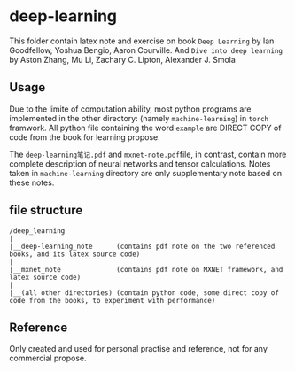 # deep-learning
This folder contain latex note and exercise on book `Deep Learning` by Ian Goodfellow, Yoshua Bengio, Aaron Courville. And `Dive into deep learning` by Aston Zhang, Mu Li, Zachary C. Lipton, Alexander J. Smola

## Usage
Due to the limite of computation ability, most python programs are implemented in the other directory: (namely `machine-learning`) in `torch` framwork. All python file containing the word `example` are DIRECT COPY of code from the book for learning propose. 

The `deep-learning笔记.pdf` and `mxnet-note.pdf`file, in contrast, contain more complete description of neural networks and tensor calculations. Notes taken in `machine-learning` directory are only supplementary note based on these notes.

## file structure
    /deep_learning
    | 
    |__deep-learning_note      (contains pdf note on the two referenced books, and its latex source code)
    | 
    |__mxnet_note              (contains pdf note on MXNET framework, and latex source code)
    |
    |__(all other directories) (contain python code, some direct copy of code from the books, to experiment with performance)



## Reference
Only created and used for personal practise and reference, not for any commercial propose. 
